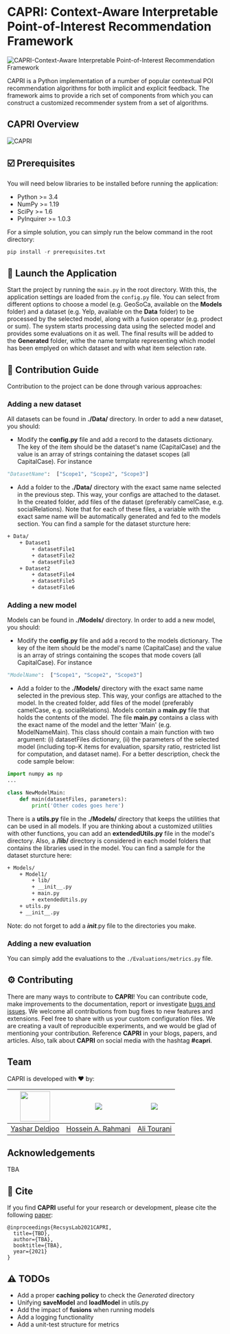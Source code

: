 # CAPRI: Context-Aware Interpretable Point-of-Interest Recommendation Framework

![CAPRI-Context-Aware Interpretable Point-of-Interest Recommendation Framework](https://github.com/RecSys-lab/CAPRI/blob/main/_contents/cover.jpg "CAPRI-Context-Aware interpretable PoI Recommender")

CAPRI is a Python implementation of a number of popular contextual POI recommendation algorithms for both implicit and explicit feedback. The framework aims to provide a rich set of components from which you can construct a customized recommender system from a set of algorithms.

## CAPRI Overview

![CAPRI](https://github.com/RecSys-lab/CAPRI/blob/main/_contents/CAPRIFramework.png "CAPRI-Context-Aware interpretable PoI Recommender")

## ☑️ Prerequisites

You will need below libraries to be installed before running the application:

- Python >= 3.4
- NumPy >= 1.19
- SciPy >= 1.6
- PyInquirer >= 1.0.3

For a simple solution, you can simply run the below command in the root directory:

```python
pip install -r prerequisites.txt
```

## 🚀 Launch the Application

Start the project by running the `main.py` in the root directory. With this, the application settings are loaded from the `config.py` file. You can select from different options to choose a model (e.g. GeoSoCa, available on the **Models** folder) and a dataset (e.g. Yelp, available on the **Data** folder) to be processed by the selected model, along with a fusion operator (e.g. prodect or sum). The system starts processing data using the selected model and provides some evaluations on it as well. The final results will be added to the **Generated** folder, withe the name template representing which model has been emplyed on which dataset and with what item selection rate.

## 🧩 Contribution Guide

Contribution to the project can be done through various approaches:

### Adding a new dataset

All datasets can be found in **./Data/** directory. In order to add a new dataset, you should:

- Modify the **config.py** file and add a record to the datasets dictionary. The key of the item should be the dataset's name (CapitalCase) and the value is an array of strings containing the dataset scopes (all CapitalCase). For instance

```python
"DatasetName":  ["Scope1", "Scope2", "Scope3"]
```

- Add a folder to the **./Data/** directory with the exact same name selected in the previous step. This way, your configs are attached to the dataset. In the created folder, add files of the dataset (preferably camelCase, e.g. socialRelations). Note that for each of these files, a variable with the exact same name will be automatically generated and fed to the models section. You can find a sample for the dataset sturcture here:

```bash
+ Data/
	+ Dataset1
		+ datasetFile1
		+ datasetFile2
		+ datasetFile3
	+ Dataset2
		+ datasetFile4
		+ datasetFile5
		+ datasetFile6
```

### Adding a new model

Models can be found in **./Models/** directory. In order to add a new model, you should:

- Modify the **config.py** file and add a record to the models dictionary. The key of the item should be the model's name (CapitalCase) and the value is an array of strings containing the scopes that mode covers (all CapitalCase). For instance

```python
"ModelName":  ["Scope1", "Scope2", "Scope3"]
```

- Add a folder to the **./Models/** directory with the exact same name selected in the previous step. This way, your configs are attached to the model. In the created folder, add files of the model (preferably camelCase, e.g. socialRelations). Models contain a **main.py** file that holds the contents of the model. The file **main.py** contains a class with the exact name of the model and the letter 'Main' (e.g. ModelNameMain). This class should contain a main function with two argument: (i) datasetFiles dictionary, (ii) the parameters of the selected model (including top-K items for evaluation, sparsity ratio, restricted list for computation, and dataset name). For a better description, check the code sample below:

```python
import numpy as np
...

class NewModelMain:
	def main(datasetFiles, parameters):
		print('Other codes goes here')
```

There is a **utils.py** file in the **./Models/** directory that keeps the utilities that can be used in all models. If you are thinking about a customized utilities with other functions, you can add an **extendedUtils.py** file in the model's directory. Also, a **/lib/** directory is considered in each model folders that contains the libraries used in the model. You can find a sample for the dataset sturcture here:

```bash
+ Models/
	+ Model1/
		+ lib/
		+ __init__.py
		+ main.py
		+ extendedUtils.py
	+ utils.py
	+ __init__.py
```

Note: do not forget to add a **_init_**.py file to the directories you make.

### Adding a new evaluation

You can simply add the evaluations to the `./Evaluations/metrics.py` file.

## ⚙️ Contributing

There are many ways to contribute to **CAPRI**! You can contribute code, make improvements to the documentation, report or investigate [bugs and issues](https://github.com/RecSys-Lab/CAPRI/issues). We welcome all contributions from bug fixes to new features and extensions. Feel free to share with us your custom configuration files. We are creating a vault of reproducible experiments, and we would be glad of mentioning your contribution. Reference **CAPRI** in your blogs, papers, and articles. Also, talk about **CAPRI** on social media with the hashtag **#capri**.

## Team

CAPRI is developed with ❤️ by:

| <a href="https://github.com/yasdel"><img src="https://yasdel.github.io/images/yashar_avator.jpg" width="70"></a> | <a href="https://github.com/rahmanidashti"><img src="https://github.com/rahmanidashti.png?size=70"></a> | <a href="https://github.com/alitourani"><img src="https://github.com/alitourani.png?size=70"></a> |
| ---------------------------------------------------------------------------------------------------------------- | ------------------------------------------------------------------------------------------------------- | ------------------------------------------------------------------------------------------------- |
| [Yashar Deldjoo](mailto:yashar.deldjoo@poliba.it "yashar.deldjoo@poliba.it")                                     | [Hossein A. Rahmani](mailto:rahmanidashti@alumni.znu.ac.ir "rahmanidashti@alumni.znu.ac.ir")            | [Ali Tourani](mailto:tourani@msc.guilan.ac.ir "tourani@msc.guilan.ac.ir")                         |

## Acknowledgements

TBA

## 📝 Cite

If you find **CAPRI** useful for your research or development, please cite the following [paper](https://arxiv.org/):

```
@inproceedings{RecsysLab2021CAPRI,
  title={TBD},
  author={TBA},
  booktitle={TBA},
  year={2021}
}
```

## ⚠️ TODOs

- Add a proper **caching policy** to check the _Generated_ directory
- Unifying **saveModel** and **loadModel** in utils.py
- Add the impact of **fusions** when running models
- Add a logging functionality
- Add a unit-test structure for metrics
